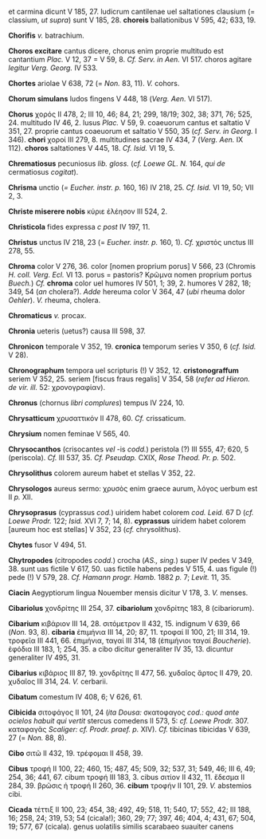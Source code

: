 et carmina dicunt V 185, 27. ludicrum cantilenae uel saltationes
clausium (= classium, *ut supra*) sunt V 185, 28. **choreis**
ballationibus V 595, 42; 633, 19.

**Chorifis** *v.* batrachium.

**Choros excitare** cantus dicere, chorus enim proprie multitudo est
cantantium *Plac.* V 12, 37 = V 59, 8. *Cf. Serv. in Aen.* VI 517.
choros agitare *legitur Verg. Georg.* IV 533.

**Chortes** ariolae V 638, 72 (= *Non.* 83, 11). *V.* cohors.

**Chorum simulans** ludos fingens V 448, 18 (*Verg. Aen.* VI 517).

**Chorus** χορός II 478, 2; III 10, 46; 84, 21; 299, 18/19; 302, 38;
371, 76; 525, 24. multitudo IV 46, 2. lusus *Plac.* V 59, 9. coaeuorum
cantus et saltatio V 351, 27. proprie cantus coaeuorum et saltatio V
550, 35 (*cf. Serv. in Georg.* I 346). **chori** χοροί III 279, 8.
multitudines sacrae IV 434, 7 (*Verg. Aen.* IX 112). **choros**
saltationes V 445, 18. *Cf. Isid.* VI 19, 5.

**Chrematiosus** pecuniosus *lib. gloss.* (*cf. Loewe GL. N.* 164, *qui
de* cermatiosus *cogitat*).

**Chrisma** unctio (*= Eucher. instr. p.* 160, 16) IV 218, 25. *Cf.
Isid.* VI 19, 50; VII 2, 3.

**Christe miserere nobis** κύριε ἐλέησον III 524, 2.

**Christicola** fides expressa *c post* IV 197, 11.

**Christus** unctus IV 218, 23 (= *Eucher. instr. p.* 160, 1). *Cf.*
χριστός unctus III 278, 55.

**Chroma** color V 276, 36. color [nomen proprium porus] V 566, 23
(Chromis *H. coll. Verg. Ecl.* VI 13. porus = pastoris? Κρῶμνα nomen
proprium portus *Buech.*) *Cf.* **chroma** color uel humores IV 501, 1;
39, 2. humores V 282, 18; 349, 54 (*an* cholera?). *Adde* hereuma color
V 364, 47 (*ubi* rheuma dolor *Oehler*). *V.* rheuma, cholera.

**Chromaticus** *v.* procax.

**Chronia** ueteris (uetus?) causa III 598, 37.

**Chronicon** temporale V 352, 19. **cronica** temporum series V 350, 6
(*cf. Isid.* V 28).

**Chronographum** tempora uel scripturis (!) V 352, 12.
**cristonograffum** seriem V 352, 25. seriem [fiscus fraus regalis] V
354, 58 (*refer ad Hieron. de vir. ill.* 52: χρονογραφίαν).

**Chronus** (chornus *libri complures*) tempus IV 224, 10.

**Chrysatticum** χρυσαττικόν II 478, 60. *Cf.* crissaticum.

**Chrysium** nomen feminae V 565, 40.

**Chrysocanthos** (crisocantes *vel* -is *codd.*) peristola (?) III 555,
47; 620, 5 (periscola). *Cf.* III 537, 35. *Cf. Pseudap.* CXIX, *Rose
Theod. Pr. p.* 502.

**Chrysolithus** colorem aureum habet et stellas V 352, 22.

**Chrysologos** aureus sermo: χρυσὸς enim graece aurum, λόγος uerbum est
II *p.* XII.

**Chrysoprasus** (cyprassus *cod.*) uiridem habet colorem *cod. Leid.*
67 D (*cf. Loewe Prodr.* 122; *Isid.* XVI 7, 7; 14, 8). **cyprassus**
uiridem habet colorem [aureum hoc est stellas] V 352, 23 (*cf.*
chrysolithus).

**Chytes** fusor V 494, 51.

**Chytropodes** (citropodes *codd.*) crocha (*AS., sing.*) super IV
pedes V 349, 38. sunt uas fictile V 617, 50. uas fictile habens pedes V
515, 4. uas figule (!) pede (!) V 579, 28. *Cf. Hamann progr. Hamb.*
1882 *p.* 7; *Levit.* 11, 35.

**Ciacin** Aegyptiorum lingua Nouember mensis dicitur V 178, 3. *V.*
menses.

**Cibariolus** χονδρίτης III 254, 37. **cibariolum** χονδρίτης 183, 8
(cibariorum).

**Cibarium** κιβάριον III 14, 28. σιτόμετρον II 432, 15. indignum V 639,
66 (*Non.* 93, 8). **cibaria** ἐπιμήνια III 14, 20; 87, 11. τροφαί II
100, 21; III 314, 19. τροφεῖα III 441, 66. ἐπιμήνια, ταγαί III 314, 18
(ἐπιμήνιοι ταγαί *Boucherie*). ἐφόδια III 183, 1; 254, 35. a cibo
dicitur generaliter IV 35, 13. dicuntur generaliter IV 495, 31.

**Cibarius** κιβάριος III 87, 19. χον­δρίτης II 477, 56. χυδαῖος ἄρτος II
479, 20. χυδαῖος III 314, 24. *V.* cerbarii.

**Cibatum** comestum IV 408, 6; V 626, 61.

**Cibicida** σιτοφάγος II 101, 24 (*ita Dousa:* σκατοφαγος *cod.: quod
ante ocielos habuit qui vertit* stercus comedens II 573, 5: *cf. Loewe
Prodr.* 307. καταφαγᾶς *Scaliger: cf. Prodr. praef. p.* XIV). *Cf.*
tibicinas tibicidas V 639, 27 (= *Non.* 88, 8).

**Cibo** σιτῶ II 432, 19. τρέφομαι II 458, 39.

**Cibus** τροφή II 100, 22; 460, 15; 487, 45; 509, 32; 537, 31; 549, 46;
III 6, 49; 254, 36; 441, 67. cibum τροφή III 183, 3. cibus σιτίον II
432, 11. ἔδεσμα II 284, 39. βρῶσις ἡ τροφή II 260, 36. **cibum** τροφήν
II 101, 29. *V.* abstemios cibi.

**Cicada** τέττιξ II 100, 23; 454, 38; 492, 49; 518, 11; 540, 17; 552,
42; III 188, 16; 258, 24; 319, 53; 54 (cicala!); 360, 29; 77; 397, 46;
404, 4; 431, 67; 504, 19; 577, 67 (cicala). genus uolatilis similis
scarabaeo suauiter canens
